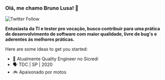 ### Olá, me chamo Bruno Lusa! 👋

![Twitter Follow](https://img.shields.io/twitter/follow/brunolusa_?style=social)

**Entusiasta da TI e tester pro vocação, busco contribuir para uma prática de desenvolvimento de software com maior qualidade, livre de bug's e aderentes às melhores práticas.**

Here are some ideas to get you started:

- 🔭 Atualmente Quality Engineer no Sicredi
- :speaking_head: TDC | SP | 2020
- :bike: Apaixonado por motos